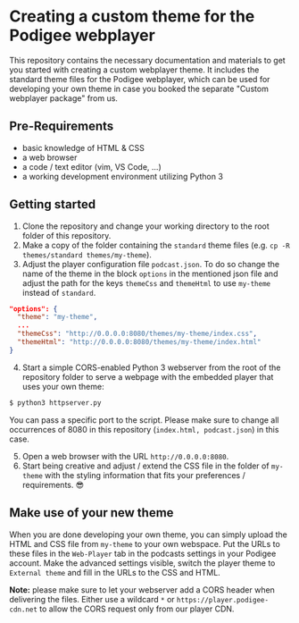 # Creating a custom theme for the Podigee webplayer

This repository contains the necessary documentation and materials to get you started with creating a custom webplayer theme. It includes the standard theme files for the Podigee webplayer, which can be used for developing your own theme in case you booked the separate "Custom webplayer package" from us.

## Pre-Requirements

- basic knowledge of HTML & CSS
- a web browser
- a code / text editor (vim, VS Code, ...)
- a working development environment utilizing Python 3

## Getting started

1. Clone the repository and change your working directory to the root folder of this repository.
2. Make a copy of the folder containing the `standard` theme files (e.g. `cp -R themes/standard themes/my-theme`).
3. Adjust the player configuration file `podcast.json`. To do so change the name of the theme in the block `options` in the mentioned json file and adjust the path for the keys `themeCss` and `themeHtml` to use `my-theme` instead of `standard`.

```json
"options": {
  "theme": "my-theme",
  ...
  "themeCss": "http://0.0.0.0:8080/themes/my-theme/index.css",
  "themeHtml": "http://0.0.0.0:8080/themes/my-theme/index.html"
}
```

4. Start a simple CORS-enabled Python 3 webserver from the root of the repository folder to serve a webpage with the embedded player that uses your own theme:

```bash
$ python3 httpserver.py
```

You can pass a specific port to the script. Please make sure to change all occurrences of 8080 in this repository (`index.html, podcast.json`) in this case.

5. Open a web browser with the URL `http://0.0.0.0:8080`.
6. Start being creative and adjust / extend the CSS file in the folder of `my-theme` with the styling information that fits your preferences / requirements. 😎

## Make use of your new theme

When you are done developing your own theme, you can simply upload the HTML and CSS file from `my-theme` to your own webspace. Put the URLs to these files in the `Web-Player` tab in the podcasts settings in your Podigee account. Make the advanced settings visible, switch the player theme to `External theme` and fill in the URLs to the CSS and HTML.

**Note:** please make sure to let your webserver add a CORS header when delivering the files. Either use a wildcard `*` or `https://player.podigee-cdn.net` to allow the CORS request only from our player CDN.
